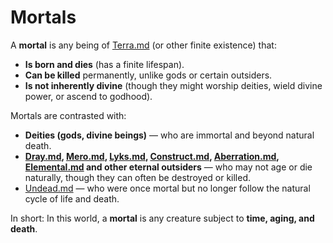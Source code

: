 # Mortals

A **mortal** is any being of [Terra.md](../Realms/Terra.md) (or other finite existence) that:

- **Is born and dies** (has a finite lifespan).
- **Can be killed** permanently, unlike gods or certain outsiders.
- **Is not inherently divine** (though they might worship deities, wield divine power, or ascend to godhood).

Mortals are contrasted with:

- **Deities (gods, divine beings)** — who are immortal and beyond natural death.
- **[Dray.md](../Creature%20types/Dray.md), [Mero.md](../Creature%20types/Mero.md), [Lyks.md](../Creature%20types/Lyks.md), [Construct.md](../Creature%20types/Construct.md), [Aberration.md](../Creature%20types/Aberration.md), [Elemental.md](../Creature%20types/Elemental.md) and other eternal outsiders** — who may not age or die naturally, though they can often be destroyed or killed.
- [Undead.md](../Creature%20types/Undead.md) — who were once mortal but no longer follow the natural cycle of life and death.


In short: In this world, a **mortal** is any creature subject to **time, aging, and death**.